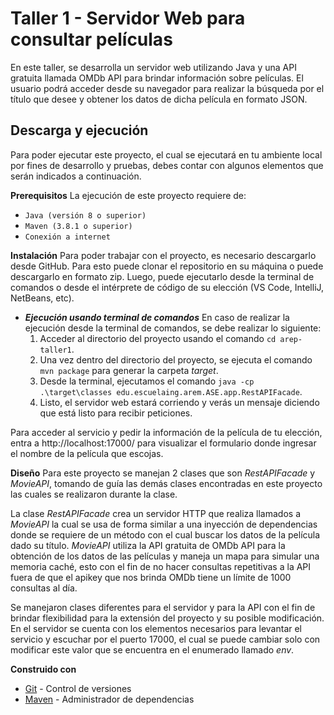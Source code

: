 # **Taller 1 - Servidor Web para consultar películas**

En este taller, se desarrolla un servidor web utilizando Java y una API gratuita llamada OMDb API para brindar información sobre películas.
El usuario podrá acceder desde su navegador para realizar la búsqueda por el título que desee y obtener los datos de dicha película en formato JSON.

## **Descarga y ejecución**

Para poder ejecutar este proyecto, el cual se ejecutará en tu ambiente local por fines de desarrollo y pruebas, debes contar con algunos elementos que serán indicados a continuación.

**Prerequisitos**
La ejecución de este proyecto requiere de:
- `Java (versión 8 o superior)`
- `Maven (3.8.1 o superior)`
- `Conexión a internet`

**Instalación**
Para poder trabajar con el proyecto, es necesario descargarlo desde GitHub. Para esto puede clonar el repositorio en su máquina o puede descargarlo en formato zip. Luego, puede ejecutarlo desde la terminal de comandos o desde el intérprete de código de su elección (VS Code, IntelliJ, NetBeans, etc).

- **_Ejecución usando terminal de comandos_**
 En caso de realizar la ejecución desde la terminal de comandos, se debe realizar lo siguiente:
  1. Acceder al directorio del proyecto usando el comando `cd arep-taller1`.
  2. Una vez dentro del directorio del proyecto, se ejecuta el comando `mvn package` para generar la carpeta _target_.
  3. Desde la terminal, ejecutamos el comando `java -cp .\target\classes edu.escuelaing.arem.ASE.app.RestAPIFacade`.
  4. Listo, el servidor web estará corriendo y verás un mensaje diciendo que está listo para recibir peticiones.

Para acceder al servicio y pedir la información de la película de tu elección, entra a http://localhost:17000/ para visualizar el formulario donde ingresar el nombre de la película que escojas.

**Diseño**
Para este proyecto se manejan 2 clases que son _RestAPIFacade_ y _MovieAPI_, tomando de guía las demás clases encontradas en este proyecto las cuales se realizaron durante la clase.

La clase _RestAPIFacade_ crea un servidor HTTP que realiza llamados a _MovieAPI_ la cual se usa de forma similar a una inyección de dependencias donde se requiere de un método con el cual buscar los datos de la película dado su título. _MovieAPI_ utiliza la API gratuita de OMDb API para la obtención de los datos de las películas y maneja un mapa para simular una memoria caché, esto con el fin de no hacer consultas repetitivas a la API fuera de que el apikey que nos brinda OMDb tiene un límite de 1000 consultas al día.

Se manejaron clases diferentes para el servidor y para la API con el fin de brindar flexibilidad para la extensión del proyecto y su posible modificación. En el servidor se cuenta con los elementos necesarios para levantar el servicio y escuchar por el puerto 17000, el cual se puede cambiar solo con modificar este valor que se encuentra en el enumerado llamado _env_.


**Construido con**
  - [Git](https://git-scm.com) - Control de versiones
  - [Maven](https://maven.apache.org) - Administrador de dependencias